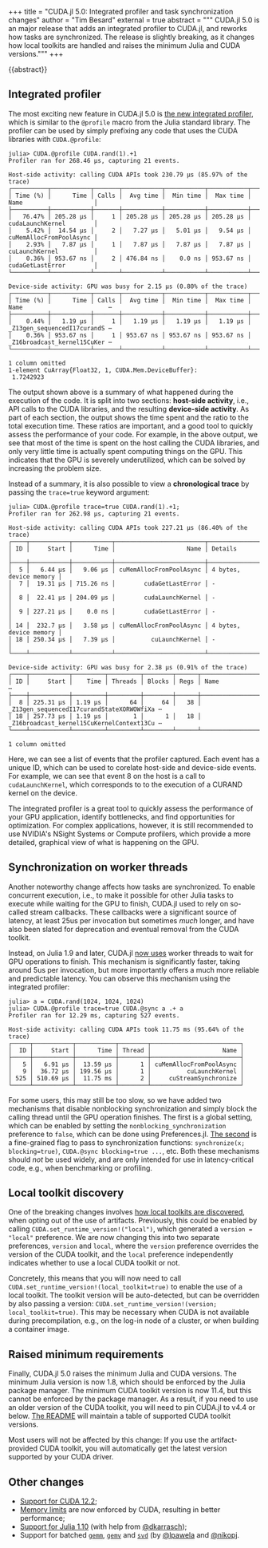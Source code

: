 +++
title = "CUDA.jl 5.0: Integrated profiler and task synchronization changes"
author = "Tim Besard"
external = true
abstract = """
  CUDA.jl 5.0 is an major release that adds an integrated profiler to CUDA.jl, and reworks
  how tasks are synchronized. The release is slightly breaking, as it changes how local
  toolkits are handled and raises the minimum Julia and CUDA versions."""
+++

{{abstract}}


## Integrated profiler

The most exciting new feature in CUDA.jl 5.0 is [the new integrated
profiler](https://github.com/JuliaGPU/CUDA.jl/pull/2024), which is similar to the `@profile`
macro from the Julia standard library. The profiler can be used by simply prefixing any code
that uses the CUDA libraries with `CUDA.@profile`:

```julia-repl
julia> CUDA.@profile CUDA.rand(1).+1
Profiler ran for 268.46 µs, capturing 21 events.

Host-side activity: calling CUDA APIs took 230.79 µs (85.97% of the trace)
┌──────────┬───────────┬───────┬───────────┬───────────┬───────────┬─────────────────────────┐
│ Time (%) │      Time │ Calls │  Avg time │  Min time │  Max time │ Name                    │
├──────────┼───────────┼───────┼───────────┼───────────┼───────────┼─────────────────────────┤
│   76.47% │ 205.28 µs │     1 │ 205.28 µs │ 205.28 µs │ 205.28 µs │ cudaLaunchKernel        │
│    5.42% │  14.54 µs │     2 │   7.27 µs │   5.01 µs │   9.54 µs │ cuMemAllocFromPoolAsync │
│    2.93% │   7.87 µs │     1 │   7.87 µs │   7.87 µs │   7.87 µs │ cuLaunchKernel          │
│    0.36% │ 953.67 ns │     2 │ 476.84 ns │    0.0 ns │ 953.67 ns │ cudaGetLastError        │
└──────────┴───────────┴───────┴───────────┴───────────┴───────────┴─────────────────────────┘

Device-side activity: GPU was busy for 2.15 µs (0.80% of the trace)
┌──────────┬───────────┬───────┬───────────┬───────────┬───────────┬──────────────────────────────
│ Time (%) │      Time │ Calls │  Avg time │  Min time │  Max time │ Name                        ⋯
├──────────┼───────────┼───────┼───────────┼───────────┼───────────┼──────────────────────────────
│    0.44% │   1.19 µs │     1 │   1.19 µs │   1.19 µs │   1.19 µs │ _Z13gen_sequencedI17curandS ⋯
│    0.36% │ 953.67 ns │     1 │ 953.67 ns │ 953.67 ns │ 953.67 ns │ _Z16broadcast_kernel15CuKer ⋯
└──────────┴───────────┴───────┴───────────┴───────────┴───────────┴──────────────────────────────
                                                                                  1 column omitted
1-element CuArray{Float32, 1, CUDA.Mem.DeviceBuffer}:
 1.7242923
```

The output shown above is a summary of what happened during the execution of the code. It is
split into two sections: **host-side activity**, i.e., API calls to the CUDA libraries, and
the resulting **device-side activity**. As part of each section, the output shows the time
spent and the ratio to the total execution time. These ratios are important, and a good tool
to quickly assess the performance of your code. For example, in the above output, we see
that most of the time is spent on the host calling the CUDA libraries, and only very little
time is actually spent computing things on the GPU. This indicates that the GPU is severely
underutilized, which can be solved by increasing the problem size.

Instead of a summary, it is also possible to view a **chronological trace** by passing the
`trace=true` keyword argument:

```julia-repl
julia> CUDA.@profile trace=true CUDA.rand(1).+1;
Profiler ran for 262.98 µs, capturing 21 events.

Host-side activity: calling CUDA APIs took 227.21 µs (86.40% of the trace)
┌────┬───────────┬───────────┬─────────────────────────┬────────────────────────┐
│ ID │     Start │      Time │                    Name │ Details                │
├────┼───────────┼───────────┼─────────────────────────┼────────────────────────┤
│  5 │   6.44 µs │   9.06 µs │ cuMemAllocFromPoolAsync │ 4 bytes, device memory │
│  7 │  19.31 µs │ 715.26 ns │        cudaGetLastError │ -                      │
│  8 │  22.41 µs │ 204.09 µs │        cudaLaunchKernel │ -                      │
│  9 │ 227.21 µs │    0.0 ns │        cudaGetLastError │ -                      │
│ 14 │  232.7 µs │   3.58 µs │ cuMemAllocFromPoolAsync │ 4 bytes, device memory │
│ 18 │ 250.34 µs │   7.39 µs │          cuLaunchKernel │ -                      │
└────┴───────────┴───────────┴─────────────────────────┴────────────────────────┘

Device-side activity: GPU was busy for 2.38 µs (0.91% of the trace)
┌────┬───────────┬─────────┬─────────┬────────┬──────┬────────────────────────────────────────────
│ ID │     Start │    Time │ Threads │ Blocks │ Regs │ Name                                      ⋯
├────┼───────────┼─────────┼─────────┼────────┼──────┼────────────────────────────────────────────
│  8 │ 225.31 µs │ 1.19 µs │      64 │     64 │   38 │ _Z13gen_sequencedI17curandStateXORWOWfiXa ⋯
│ 18 │ 257.73 µs │ 1.19 µs │       1 │      1 │   18 │ _Z16broadcast_kernel15CuKernelContext13Cu ⋯
└────┴───────────┴─────────┴─────────┴────────┴──────┴────────────────────────────────────────────
                                                                                  1 column omitted
```

Here, we can see a list of events that the profiler captured. Each event has a unique ID,
which can be used to corelate host-side and device-side events. For example, we can see that
event 8 on the host is a call to `cudaLaunchKernel`, which corresponds to to the execution
of a CURAND kernel on the device.

The integrated profiler is a great tool to quickly assess the performance of your GPU
application, identify bottlenecks, and find opportunities for optimization. For complex
applications, however, it is still recommended to use NVIDIA's NSight Systems or Compute
profilers, which provide a more detailed, graphical view of what is happening on the GPU.


## Synchronization on worker threads

Another noteworthy change affects how tasks are synchronized. To enable concurrent
execution, i.e., to make it possible for other Julia tasks to execute while waiting for the
GPU to finish, CUDA.jl used to rely on so-called stream callbacks. These callbacks were a
significant source of latency, at least 25us per invocation but sometimes *much* longer, and
have also been slated for deprecation and eventual removal from the CUDA toolkit.

Instead, on Julia 1.9 and later, CUDA.jl [now
uses](https://github.com/JuliaGPU/CUDA.jl/pull/2025) worker threads to wait for GPU
operations to finish. This mechanism is significantly faster, taking around 5us per
invocation, but more importantly offers a much more reliable and predictable latency. You
can observe this mechanism using the integrated profiler:

```julia-repl
julia> a = CUDA.rand(1024, 1024, 1024)
julia> CUDA.@profile trace=true CUDA.@sync a .+ a
Profiler ran for 12.29 ms, capturing 527 events.

Host-side activity: calling CUDA APIs took 11.75 ms (95.64% of the trace)
┌─────┬───────────┬───────────┬────────┬─────────────────────────┐
│  ID │     Start │      Time │ Thread │                    Name │
├─────┼───────────┼───────────┼────────┼─────────────────────────┤
│   5 │   6.91 µs │  13.59 µs │      1 │ cuMemAllocFromPoolAsync │
│   9 │  36.72 µs │ 199.56 µs │      1 │          cuLaunchKernel │
│ 525 │ 510.69 µs │  11.75 ms │      2 │     cuStreamSynchronize │
└─────┴───────────┴───────────┴────────┴─────────────────────────┘
```

For some users, this may still be too slow, so we have added two mechanisms that disable
nonblocking synchronization and simply block the calling thread until the GPU operation
finishes. The first is a global setting, which can be enabled by setting the
`nonblocking_synchronization` preference to `false`, which can be done using Preferences.jl.
[The second](https://github.com/JuliaGPU/CUDA.jl/pull/2060) is a fine-grained flag to pass
to synchronization functions: `synchronize(x; blocking=true)`, `CUDA.@sync blocking=true
...`, etc. Both these mechanisms should *not* be used widely, and are only intended for use
in latency-critical code, e.g., when benchmarking or profiling.


## Local toolkit discovery

One of the breaking changes involves [how local toolkits are
discovered](https://github.com/JuliaGPU/CUDA.jl/pull/2058), when opting out of the use of
artifacts. Previously, this could be enabled by calling
`CUDA.set_runtime_version!("local")`, which generated a `version = "local"` preference. We
are now changing this into two separate preferences, `version` and `local`, where the
`version` preference overrides the version of the CUDA toolkit, and the `local`
preference independently indicates whether to use a local CUDA toolkit or not.

Concretely, this means that you will now need to call
`CUDA.set_runtime_version!(local_toolkit=true)` to enable the use of a local toolkit. The
toolkit version will be auto-detected, but can be overridden by also passing a version:
`CUDA.set_runtime_version!(version; local_toolkit=true)`. This may be necessary when CUDA
is not available during precompilation, e.g., on the log-in node of a cluster, or when
building a container image.


## Raised minimum requirements

Finally, CUDA.jl 5.0 raises the minimum Julia and CUDA versions. The minimum Julia version
is now 1.8, which should be enforced by the Julia package manager. The minimum CUDA toolkit
version is now 11.4, but this cannot be enforced by the package manager. As a result, if you
need to use an older version of the CUDA toolkit, you will need to pin CUDA.jl to v4.4 or
below. [The README](https://github.com/JuliaGPU/CUDA.jl/blob/master/README.md) will maintain
a table of supported CUDA toolkit versions.

Most users will not be affected by this change: If you use the artifact-provided CUDA
toolkit, you will automatically get the latest version supported by your CUDA driver.


## Other changes

- [Support for CUDA 12.2](https://github.com/JuliaGPU/CUDA.jl/pull/2034);
- [Memory limits](https://github.com/JuliaGPU/CUDA.jl/pull/2040) are now enforced by CUDA,
  resulting in better performance;
- [Support for Julia 1.10](https://github.com/JuliaGPU/CUDA.jl/pull/1946) (with help from
  [@dkarrasch](https://github.com/dkarrasch));
- Support for batched [`gemm`](https://github.com/JuliaGPU/CUDA.jl/pull/1975),
  [`gemv`](https://github.com/JuliaGPU/CUDA.jl/pull/1981) and
  [`svd`](https://github.com/JuliaGPU/CUDA.jl/pull/2063) (by
  [@lpawela](https://github.com/lpawela) and [@nikopj](https://github.com/nikopj).
